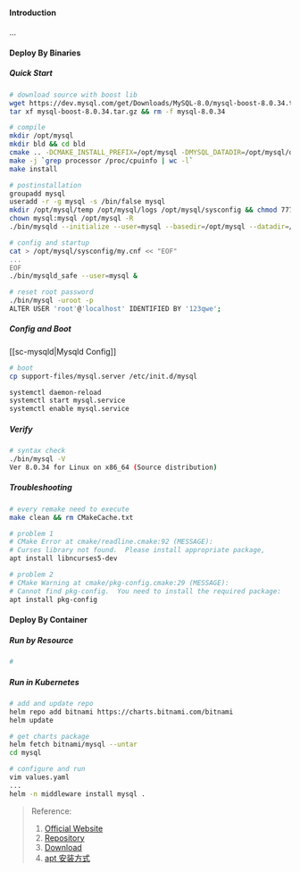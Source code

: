 #### Introduction
...


#### Deploy By Binaries
##### Quick Start
```bash
# download source with boost lib
wget https://dev.mysql.com/get/Downloads/MySQL-8.0/mysql-boost-8.0.34.tar.gz
tar xf mysql-boost-8.0.34.tar.gz && rm -f mysql-8.0.34

# compile 
mkdir /opt/mysql
mkdir bld && cd bld
cmake .. -DCMAKE_INSTALL_PREFIX=/opt/mysql -DMYSQL_DATADIR=/opt/mysql/data -DWITH_BOOST=/root/mysql-8.0.34/boost/ -DSYSCONFDIR=/opt/mysql/sysconfig
make -j `grep processor /proc/cpuinfo | wc -l`
make install

# postinstallation
groupadd mysql
useradd -r -g mysql -s /bin/false mysql
mkdir /opt/mysql/temp /opt/mysql/logs /opt/mysql/sysconfig && chmod 777 /opt/mysql/temp
chown mysql:mysql /opt/mysql -R
./bin/mysqld --initialize --user=mysql --basedir=/opt/mysql --datadir=/opt/mysql/data

# config and startup
cat > /opt/mysql/sysconfig/my.cnf << "EOF"
...
EOF
./bin/mysqld_safe --user=mysql &

# reset root password
./bin/mysql -uroot -p
ALTER USER 'root'@'localhost' IDENTIFIED BY '123qwe';

```

##### Config and Boot
[[sc-mysqld|Mysqld Config]]

```bash
# boot 
cp support-files/mysql.server /etc/init.d/mysql

systemctl daemon-reload
systemctl start mysql.service
systemctl enable mysql.service
```

##### Verify
```bash
# syntax check
./bin/mysql -V
Ver 8.0.34 for Linux on x86_64 (Source distribution)
```

##### Troubleshooting
```bash
# every remake need to execute
make clean && rm CMakeCache.txt

# problem 1
# CMake Error at cmake/readline.cmake:92 (MESSAGE):
# Curses library not found.  Please install appropriate package,
apt install libncurses5-dev

# problem 2
# CMake Warning at cmake/pkg-config.cmake:29 (MESSAGE):
# Cannot find pkg-config.  You need to install the required package:
apt install pkg-config

```


#### Deploy By Container
##### Run by Resource
```bash
#
```

##### Run in Kubernetes
```bash
# add and update repo
helm repo add bitnami https://charts.bitnami.com/bitnami
helm update

# get charts package
helm fetch bitnami/mysql --untar
cd mysql

# configure and run
vim values.yaml
...
helm -n middleware install mysql .

```


> Reference:
> 1. [Official Website](https://www.mysql.com/)
> 2. [Repository](https://github.com/mysql/mysql-server)
> 3. [Download](https://dev.mysql.com/downloads/)
> 4. [apt 安装方式](https://dev.mysql.com/doc/mysql-apt-repo-quick-guide/en/)
